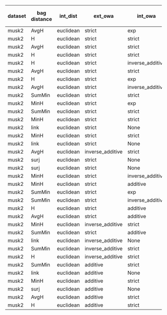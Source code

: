 | dataset | bag distance | int_dist | ext_owa | int_owa | Accuracy | F1 | TP | TN | FP | FN | Sensitivity | False Negative Rate | False Positive Rate | Specificity | Precission | False omission rate | FDR | Negative predictive value |
|---------|--------------|----------|---------|---------|----------|----|----|----|----|----|-------------|---------------------|---------------------|-------------|------------|---------------------|-----|---------------------------|
| musk2 | AvgH | euclidean | strict | exp | 0.87 | 0.88 | 49 | 38 | 2 | 11 | 0.82 | 0.18 | 0.05 | 0.95 | 0.96 | 0.22 | 0.04 | 0.78 |
| musk2 | H | euclidean | strict | strict | 0.83 | 0.84 | 45 | 38 | 2 | 15 | 0.75 | 0.25 | 0.05 | 0.95 | 0.96 | 0.28 | 0.04 | 0.72 |
| musk2 | AvgH | euclidean | strict | strict | 0.83 | 0.84 | 46 | 37 | 3 | 14 | 0.77 | 0.23 | 0.07 | 0.93 | 0.94 | 0.27 | 0.06 | 0.73 |
| musk2 | H | euclidean | strict | strict | 0.83 | 0.84 | 45 | 38 | 2 | 15 | 0.75 | 0.25 | 0.05 | 0.95 | 0.96 | 0.28 | 0.04 | 0.72 |
| musk2 | H | euclidean | strict | inverse_additive | 0.82 | 0.84 | 46 | 36 | 4 | 14 | 0.77 | 0.23 | 0.1 | 0.9 | 0.92 | 0.28 | 0.08 | 0.72 |
| musk2 | AvgH | euclidean | strict | strict | 0.83 | 0.84 | 46 | 37 | 3 | 14 | 0.77 | 0.23 | 0.07 | 0.93 | 0.94 | 0.27 | 0.06 | 0.73 |
| musk2 | H | euclidean | strict | exp | 0.82 | 0.83 | 45 | 37 | 3 | 15 | 0.75 | 0.25 | 0.07 | 0.93 | 0.94 | 0.29 | 0.06 | 0.71 |
| musk2 | AvgH | euclidean | strict | inverse_additive | 0.81 | 0.83 | 46 | 35 | 5 | 14 | 0.77 | 0.23 | 0.12 | 0.88 | 0.9 | 0.29 | 0.1 | 0.71 |
| musk2 | SumMin | euclidean | strict | strict | 0.79 | 0.81 | 46 | 33 | 7 | 14 | 0.77 | 0.23 | 0.17 | 0.82 | 0.87 | 0.3 | 0.13 | 0.7 |
| musk2 | MinH | euclidean | strict | exp | 0.79 | 0.81 | 45 | 34 | 6 | 15 | 0.75 | 0.25 | 0.15 | 0.85 | 0.88 | 0.31 | 0.12 | 0.69 |
| musk2 | SumMin | euclidean | strict | strict | 0.79 | 0.81 | 46 | 33 | 7 | 14 | 0.77 | 0.23 | 0.17 | 0.82 | 0.87 | 0.3 | 0.13 | 0.7 |
| musk2 | MinH | euclidean | strict | strict | 0.77 | 0.8 | 45 | 32 | 8 | 15 | 0.75 | 0.25 | 0.2 | 0.8 | 0.85 | 0.32 | 0.15 | 0.68 |
| musk2 | link | euclidean | strict | None | 0.78 | 0.8 | 44 | 34 | 6 | 16 | 0.73 | 0.27 | 0.15 | 0.85 | 0.88 | 0.32 | 0.12 | 0.68 |
| musk2 | MinH | euclidean | strict | strict | 0.77 | 0.8 | 45 | 32 | 8 | 15 | 0.75 | 0.25 | 0.2 | 0.8 | 0.85 | 0.32 | 0.15 | 0.68 |
| musk2 | link | euclidean | strict | None | 0.78 | 0.8 | 44 | 34 | 6 | 16 | 0.73 | 0.27 | 0.15 | 0.85 | 0.88 | 0.32 | 0.12 | 0.68 |
| musk2 | AvgH | euclidean | inverse_additive | strict | 0.8 | 0.8 | 41 | 39 | 1 | 19 | 0.68 | 0.32 | 0.03 | 0.97 | 0.98 | 0.33 | 0.02 | 0.67 |
| musk2 | surj | euclidean | strict | None | 0.77 | 0.79 | 43 | 34 | 6 | 17 | 0.72 | 0.28 | 0.15 | 0.85 | 0.88 | 0.33 | 0.12 | 0.67 |
| musk2 | surj | euclidean | strict | None | 0.77 | 0.79 | 43 | 34 | 6 | 17 | 0.72 | 0.28 | 0.15 | 0.85 | 0.88 | 0.33 | 0.12 | 0.67 |
| musk2 | MinH | euclidean | strict | inverse_additive | 0.75 | 0.77 | 43 | 32 | 8 | 17 | 0.72 | 0.28 | 0.2 | 0.8 | 0.84 | 0.35 | 0.16 | 0.65 |
| musk2 | MinH | euclidean | strict | additive | 0.75 | 0.77 | 43 | 32 | 8 | 17 | 0.72 | 0.28 | 0.2 | 0.8 | 0.84 | 0.35 | 0.16 | 0.65 |
| musk2 | SumMin | euclidean | strict | exp | 0.73 | 0.76 | 42 | 31 | 9 | 18 | 0.7 | 0.3 | 0.23 | 0.78 | 0.82 | 0.37 | 0.18 | 0.63 |
| musk2 | SumMin | euclidean | strict | inverse_additive | 0.72 | 0.76 | 45 | 27 | 13 | 15 | 0.75 | 0.25 | 0.33 | 0.68 | 0.78 | 0.36 | 0.22 | 0.64 |
| musk2 | H | euclidean | strict | additive | 0.75 | 0.75 | 38 | 37 | 3 | 22 | 0.63 | 0.37 | 0.07 | 0.93 | 0.93 | 0.37 | 0.07 | 0.63 |
| musk2 | AvgH | euclidean | strict | additive | 0.74 | 0.75 | 38 | 36 | 4 | 22 | 0.63 | 0.37 | 0.1 | 0.9 | 0.9 | 0.38 | 0.1 | 0.62 |
| musk2 | MinH | euclidean | inverse_additive | strict | 0.75 | 0.75 | 38 | 37 | 3 | 22 | 0.63 | 0.37 | 0.07 | 0.93 | 0.93 | 0.37 | 0.07 | 0.63 |
| musk2 | SumMin | euclidean | strict | additive | 0.69 | 0.74 | 43 | 26 | 14 | 17 | 0.72 | 0.28 | 0.35 | 0.65 | 0.75 | 0.4 | 0.25 | 0.6 |
| musk2 | link | euclidean | inverse_additive | None | 0.73 | 0.74 | 38 | 35 | 5 | 22 | 0.63 | 0.37 | 0.12 | 0.88 | 0.88 | 0.39 | 0.12 | 0.61 |
| musk2 | SumMin | euclidean | inverse_additive | strict | 0.71 | 0.73 | 39 | 32 | 8 | 21 | 0.65 | 0.35 | 0.2 | 0.8 | 0.83 | 0.4 | 0.17 | 0.6 |
| musk2 | H | euclidean | inverse_additive | strict | 0.72 | 0.7 | 33 | 39 | 1 | 27 | 0.55 | 0.45 | 0.03 | 0.97 | 0.97 | 0.41 | 0.03 | 0.59 |
| musk2 | SumMin | euclidean | additive | strict | 0.65 | 0.63 | 30 | 35 | 5 | 30 | 0.5 | 0.5 | 0.12 | 0.88 | 0.86 | 0.46 | 0.14 | 0.54 |
| musk2 | link | euclidean | additive | None | 0.65 | 0.61 | 27 | 38 | 2 | 33 | 0.45 | 0.55 | 0.05 | 0.95 | 0.93 | 0.46 | 0.07 | 0.54 |
| musk2 | MinH | euclidean | additive | strict | 0.66 | 0.6 | 26 | 40 | 0 | 34 | 0.43 | 0.57 | 0.0 | 1.0 | 1.0 | 0.46 | 0.0 | 0.54 |
| musk2 | surj | euclidean | additive | None | 0.64 | 0.6 | 27 | 37 | 3 | 33 | 0.45 | 0.55 | 0.07 | 0.93 | 0.9 | 0.47 | 0.1 | 0.53 |
| musk2 | AvgH | euclidean | additive | strict | 0.63 | 0.55 | 23 | 40 | 0 | 37 | 0.38 | 0.62 | 0.0 | 1.0 | 1.0 | 0.48 | 0.0 | 0.52 |
| musk2 | H | euclidean | additive | strict | 0.6 | 0.5 | 20 | 40 | 0 | 40 | 0.33 | 0.67 | 0.0 | 1.0 | 1.0 | 0.5 | 0.0 | 0.5 |
